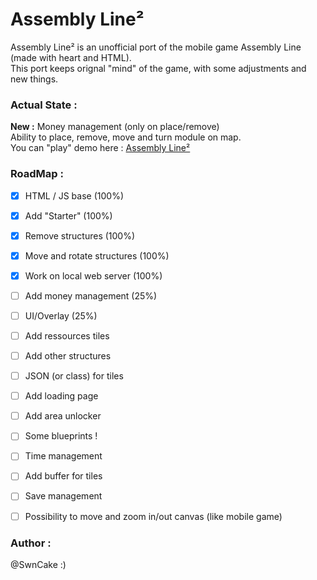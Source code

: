 # Assembly Line²
Assembly Line² is an unofficial port of the mobile game Assembly Line (made with heart and HTML).  
This port keeps orignal "mind" of the game, with some adjustments and new things.

### Actual State :
**New :** Money management (only on place/remove)  
Ability to place, remove, move and turn module on map.  
You can "play" demo here : [Assembly Line²](https://swncake.github.io/assembly-line2/index.html)

### RoadMap :
- [x] HTML / JS base (100%)
- [x] Add "Starter" (100%)
- [x] Remove structures (100%)
- [x] Move and rotate structures (100%)
- [x] Work on local web server (100%)
- [ ] Add money management (25%)
- [ ] UI/Overlay (25%)
- [ ] Add ressources tiles
- [ ] Add other structures
- [ ] JSON (or class) for tiles
- [ ] Add loading page
- [ ] Add area unlocker
- [ ] Some blueprints !
- [ ] Time management
- [ ] Add buffer for tiles
- [ ] Save management
- [ ] Possibility to move and zoom in/out canvas (like mobile game)


### Author :
@SwnCake :)
